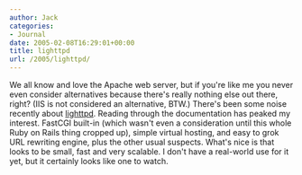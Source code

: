 ```yaml
---
author: Jack
categories:
- Journal
date: 2005-02-08T16:29:01+00:00
title: lighttpd
url: /2005/lighttpd/
---
```


We all know and love the Apache web server, but if you're like me you never even consider alternatives because there's really nothing else out there, right? (IIS is not considered an alternative, BTW.) There's been some noise recently about [lighttpd][1]. Reading through the documentation has peaked my interest. FastCGI built-in (which wasn't even a consideration until this whole Ruby on Rails thing cropped up), simple virtual hosting, and easy to grok URL rewriting engine, plus the other usual suspects. What's nice is that looks to be small, fast and very scalable. I don't have a real-world use for it yet, but it certainly looks like one to watch.

 [1]: http://www.lighttpd.net/